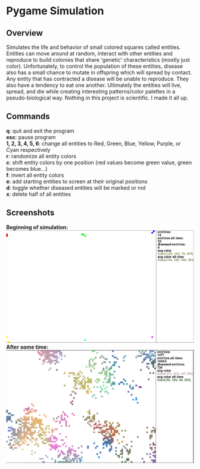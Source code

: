 <h1>Pygame Simulation</h1>

<h2>Overview</h2>

<p>
Simulates the life and behavior of small colored squares called entities. Entities can move around at random, interact with other entities and reproduce to build colonies that share 'genetic' characteristics (mostly just color). Unfortunately, to control the population of these entities, disease also has a small chance to mutate in offspring which will spread by contact. Any entity that has contracted a disease will be unable to reproduce. They also have a tendency to eat one another. Ultimately the entities will live, spread, and die while creating interesting patterns/color palettes in a pseudo-biological way. Nothing in this project is scientific. I made it all up.
</p>

<h2>Commands</h2>

<b>q</b>: quit and exit the program</br>
<b>esc</b>: pause program</br>
<b>1, 2, 3, 4, 5, 6</b>: change all entities to Red, Green, Blue, Yellow, Purple, or Cyan respectively</br>
<b>r</b>: randomize all entity colors</br>
<b>c</b>: shift entity colors by one position (red values become green value, green becomes blue...)</br>
<b>f</b>: invert all entity colors</br>
<b>e</b>: add starting entities to screen at their original positions</br>
<b>d</b>: toggle whether diseased entities will be marked or not</br>
<b>x</b>: delete half of all entities</br>

<h2>Screenshots</h2>

<b>Beginning of simulation:</b></br>
<img src="./imgs/example.PNG"/></br>
<b>After some time:</b></br>
<img src="./imgs/example1.PNG"/></br>
